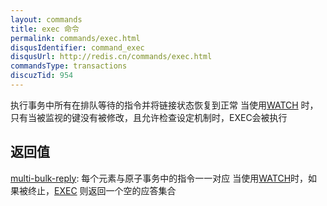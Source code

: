 ```yaml
---
layout: commands
title: exec 命令
permalink: commands/exec.html
disqusIdentifier: command_exec
disqusUrl: http://redis.cn/commands/exec.html
commandsType: transactions
discuzTid: 954
---
```


执行事务中所有在排队等待的指令并将链接状态恢复到正常
当使用[WATCH](/commands/watch.html) 时，只有当被监视的键没有被修改，且允许检查设定机制时，EXEC会被执行

## 返回值

[multi-bulk-reply](/topics/protocol.html#multi-bulk-reply): 每个元素与原子事务中的指令一一对应
当使用[WATCH](/commands/watch.html)时，如果被终止，[EXEC](/commands/exec.html) 则返回一个空的应答集合